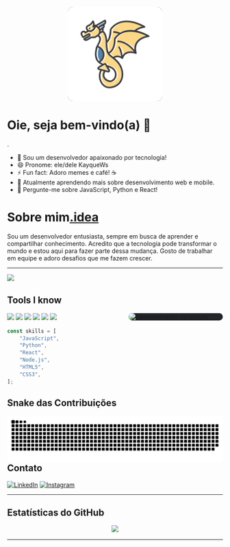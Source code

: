 <p align="center">
  <img src="Img/avatar.svg" width="220" alt="Desenvolvedor no escuro" align="center" style="background:#22242a; border-radius:12px;"/>
</p>

# Oie, seja bem-vindo(a) 👋


.


- 🔭 Sou um desenvolvedor apaixonado por tecnologia!
- 😄 Pronome: ele/dele KayqueWs
- ⚡ Fun fact: Adoro memes e café! ☕
- 🌱 Atualmente aprendendo mais sobre desenvolvimento web e mobile.
- 💬 Pergunte-me sobre JavaScript, Python e React!

# Sobre mim[.idea](.idea)

Sou um desenvolvedor entusiasta, sempre em busca de aprender e compartilhar conhecimento.
Acredito que a tecnologia pode transformar o mundo e estou aqui para fazer parte dessa mudança. Gosto de trabalhar em
equipe e adoro desafios que me fazem crescer.

---
>
>
>
>
> 

<p>
    <img src="Img/avatar%20(1).svg" height="80">
</p>

## Tools I know

<p align="left">
  <img src="Img/ai-robot-assistant.gif" width="220" alt="Desenvolvedor no escuro" align="right" style="background:#22242a; border-radius:12px;"/>
</p>


<p>
  <img src="https://img.shields.io/badge/-JavaScript-333?style=flat&logo=javascript" />
  <img src="https://img.shields.io/badge/-Python-333?style=flat&logo=python" />
  <img src="https://img.shields.io/badge/-React-333?style=flat&logo=react" />
  <img src="https://img.shields.io/badge/-Node.js-333?style=flat&logo=node.js" />
  <img src="https://img.shields.io/badge/-HTML5-333?style=flat&logo=html5" />
  <img src="https://img.shields.io/badge/-CSS3-333?style=flat&logo=css3" />
 
```js
const skills = [
    "JavaScript",
    "Python",
    "React",
    "Node.js",
    "HTML5",
    "CSS3",
];
```

## Snake das Contribuições

<p align="center" style="background:#22242a; border-radius:12px;" >
  <img src="./output/github-contribution-grid-snake.svg" alt="snake gif" width="800" align="right"/>
</p>


---

## Contato

[![LinkedIn](https://img.shields.io/badge/-LinkedIn-181717?style=flat&logo=linkedin)](https://www.linkedin.com/in/kayque-wallace-da-silva-534806261/)
[![Instagram](https://img.shields.io/badge/-Instagram-181717?style=flat&logo=instagram)](https://www.instagram.com/_kayquexf/)

---

## Estatísticas do GitHub

<p align="center">
  <img src="https://github-readme-stats.vercel.app/api?username=Kayquews&show_icons=true&theme=radical" width="300" align=""/>
</p>

---
